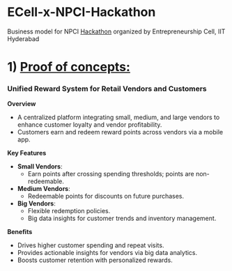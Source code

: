 # ECell-x-NPCI-Hackathon  
Business model for NPCI [Hackathon](https://hackathon.ecelliith.org.in/dashboard/portal) organized by Entrepreneurship Cell, IIT Hyderabad  

# 1) [Proof of concepts:](https://github.com/AsitDesai/ECell-x-NPCI-Hackathon/blob/main/Proof%20of%20Concept.pdf)  

### Unified Reward System for Retail Vendors and Customers  

**Overview**  
- A centralized platform integrating small, medium, and large vendors to enhance customer loyalty and vendor profitability.  
- Customers earn and redeem reward points across vendors via a mobile app.  

**Key Features**  
- **Small Vendors**:  
  - Earn points after crossing spending thresholds; points are non-redeemable.  
- **Medium Vendors**:  
  - Redeemable points for discounts on future purchases.  
- **Big Vendors**:  
  - Flexible redemption policies.  
  - Big data insights for customer trends and inventory management.  

**Benefits**  
- Drives higher customer spending and repeat visits.  
- Provides actionable insights for vendors via big data analytics.  
- Boosts customer retention with personalized rewards.  
